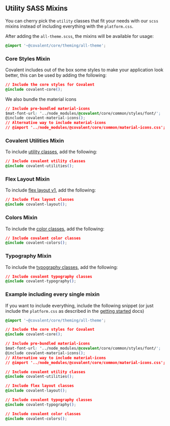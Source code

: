 ## Utility SASS Mixins

You can cherry pick the `utility` classes that fit your needs with our `scss` mixins instead of including everything with the `platform.css`.

After adding the `all-theme.scss`, the mixins will be available for usage:

```css
@import '~@covalent/core/theming/all-theme';
```

### Core Styles Mixin

Covalent includes out of the box some styles to make your application look better, this can be used by adding the following:

```css
// Include the core styles for Covalent
@include covalent-core();
```

We also bundle the material icons

```css
// Include pre-bundled material-icons
$mat-font-url: '../node_modules/@covalent/core/common/styles/font/';
@include covalent-material-icons();
// Alternative way to include material-icons
// @import '../node_modules/@covalent/core/common/material-icons.css';
```

### Covalent Utilities Mixin

To include [utility classes](https://teradata.github.io/covalent/#/style-guide/utility-styles), add the following:

```css
// Include covalent utility classes
@include covalent-utilities();
```

### Flex Layout Mixin

To include [flex layout v1](https://teradata.github.io/covalent/#/layouts), add the following:

```css
// Include flex layout classes
@include covalent-layout();
```

### Colors Mixin

To include the [color classes](https://teradata.github.io/covalent/#/style-guide/colors), add the following:

```css
// Include covalent color classes
@include covalent-colors();
```

### Typography Mixin

To include the [typography classes](https://teradata.github.io/covalent/#/style-guide/typography), add the following:

```css
// Include covalent typography classes
@include covalent-typography();
```

### Example including every single mixin

If you want to include everything, include the following snippet (or just include the `platform.css` as described in the [getting started](https://teradata.github.io/covalent/#/docs) docs)

```css
@import '~@covalent/core/theming/all-theme';

// Include the core styles for Covalent
@include covalent-core();

// Include pre-bundled material-icons
$mat-font-url: '../node_modules/@covalent/core/common/styles/font/';
@include covalent-material-icons();
// Alternative way to include material-icons
// @import '../node_modules/@covalent/core/common/material-icons.css';

// Include covalent utility classes
@include covalent-utilities();

// Include flex layout classes
@include covalent-layout();

// Include covalent typography classes
@include covalent-typography();

// Include covalent color classes
@include covalent-colors();
```

